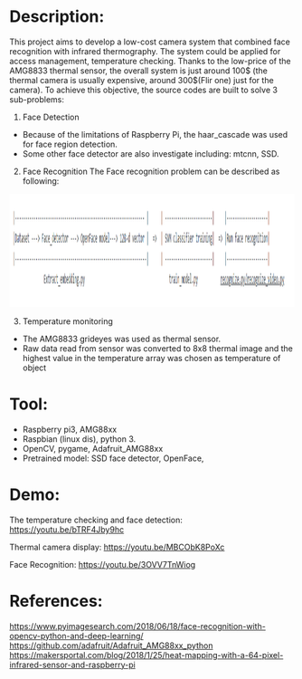 
# Description:
  This project aims to develop a low-cost camera system that combined face recognition with infrared thermography. The system could be applied for access management, temperature checking. Thanks to the low-price of the AMG8833 thermal sensor, the overall system is just around 100$ (the thermal camera is usually expensive, around 300$(Flir one) just for the camera). To achieve this objective, the source codes are built to solve 3 sub-problems:
  
  1. Face Detection
   + Because of the limitations of Raspberry Pi, the haar_cascade was used for face region detection.
   + Some other face detector are also investigate including: mtcnn, SSD.
  2. Face Recognition
   The Face recognition problem can be described as following:
   
  <img src="https://github.com/dungdo123/Code_Interview/blob/main/Low_cost_Face_Recognition_Camera/flow.PNG" width="600" height="200"/> 
 
   
  3. Temperature monitoring
   + The AMG8833 grideyes was used as thermal sensor.
   + Raw data read from sensor was converted to 8x8 thermal image and the highest value in the temperature array was chosen as temperature of object
   
# Tool:
 - Raspberry pi3, AMG88xx
 - Raspbian (linux dis), python 3.
 - OpenCV, pygame, Adafruit_AMG88xx
 - Pretrained model: SSD face detector, OpenFace, 
 
# Demo:

The temperature checking and face detection:
https://youtu.be/bTRF4Jby9hc

Thermal camera display:
https://youtu.be/MBCObK8PoXc

Face Recognition:
https://youtu.be/3OVV7TnWiog

# References:
https://www.pyimagesearch.com/2018/06/18/face-recognition-with-opencv-python-and-deep-learning/
https://github.com/adafruit/Adafruit_AMG88xx_python
https://makersportal.com/blog/2018/1/25/heat-mapping-with-a-64-pixel-infrared-sensor-and-raspberry-pi
